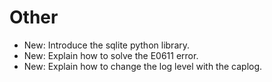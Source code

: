 # Other

* New: Introduce the sqlite python library.
* New: Explain how to solve the E0611 error.
* New: Explain how to change the log level with the caplog.
